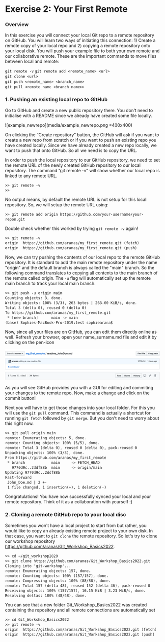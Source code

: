 # Exercise 2: Your First Remote

### Overview
In this exercise you will connect your local Git repo to a remote repository on GitHub.
You will learn two ways of initiating this connection: 1) Create a remote copy of your local repo and 2) copying a remote repository onto your local disk. You will push your example file to both your own remote and our collaborative remote. These are the important commands to move files between local and remote:

 ```git remote -v```
 ```git remote add <remote_name> <url>```   
 ```git clone <url>```  
 ```git push <remote_name> <branch_name>```  
 ```git pull <remote_name <branch_name>>```  


### 1. Pushing an existing local repo to GitHub

Go to GitHub and create a new public repository there. You don't need to initialise with a README since we already have created some file locally.

![example_newrepo](media/example_newrepo.png =400x400)

On clicking the “Create repository” button, the GitHub will ask if you want to create a new repo from scratch or if you want to push an existing repo you have created locally. Since we have already created a new repo locally, we want to push that onto GitHub. So all we need is to copy the URL.

In order to push the local repository to our GitHub repository, we need to set the remote URL of the newly created GitHub repository to our local repository. The command “git remote -v” will show whether our local repo is linked to any remote URL.

```console
>> git remote -v
>>
```

No output means, by default the remote URL is not setup for this local repository. So, we will setup the remote URL using:

```console
>> git remote add origin https://github.com/your-username/your-repon.git
```

Double check whether this worked by trying ```git remote -v``` again!
```console
>> git remote -v
origin	https://github.com/aranas/my_first_remote.git (fetch)
origin	https://github.com/aranas/my_first_remote.git (push)
```
Now, we can try pushing the contents of our local repo to the remote GitHub repository. It is standard to add the main remote repository under the name "origin" and the default branch is always called the "main" branch. So the following command translates to copying all contents to the main branch of the remote called origin. The ```-u``` flag will automatically set up the remote main branch to track your local main branch.

```console
>> git push -u origin main
Counting objects: 3, done.
Writing objects: 100% (3/3), 263 bytes | 263.00 KiB/s, done.
Total 3 (delta 0), reused 0 (delta 0)
To https://github.com/aranas/my_first_remote.git
 * [new branch]      main -> main
(base) Sophies-MacBook-Pro-2019:test sophiearana$
```

Now, since all your files are on GitHub, you can edit them directly online as well. Refresh your browser, open your name_surname.md file and edit it by clicking on the pen-icon

![example_editgithub](media/example_editgithub.png)

As you will see GitHub provides you with a GUI for editing and commiting your changes to the remote repo. Now, make a change and click on the commit button!

Next you will have to get those changes into your local folder. For this you will use the ```git pull``` command. This command is actually a shortcut for running ```git fetch``` followed by ```git merge```. But you don't need to worry about this right now.

```console
>> git pull origin main
remote: Enumerating objects: 5, done.
remote: Counting objects: 100% (5/5), done.
remote: Total 3 (delta 0), reused 0 (delta 0), pack-reused 0
Unpacking objects: 100% (3/3), done.
From https://github.com/aranas/my_first_remote
 * branch            main     -> FETCH_HEAD
   9770d9c..2ddf88b  main     -> origin/main
Updating 9770d9c..2ddf88b
Fast-forward
 John_Doe.md | 2 +-
 1 file changed, 1 insertion(+), 1 deletion(-)
```

Congratulations! You have now successfully synced your local and your remote repository. Think of it as a collaboration with yourself :)


### 2. Cloning a remote GitHub repo to your local disc

Sometimes you won't have a local project to start from but rather, you would like to copy an already existing remote project to your own disk. In that case, you want to ```git clone``` the remote repository. So let's try to clone our workshop repository https://github.com/aranas/Git_Workshop_Basics2022.

```console
>> cd ~/git_workshop2020
>> git clone https://github.com/aranas/Git_Workshop_Basics2022.git
Cloning into 'git-workshop'...
remote: Enumerating objects: 157, done.
remote: Counting objects: 100% (157/157), done.
remote: Compressing objects: 100% (88/88), done.
remote: Total 157 (delta 48), reused 152 (delta 46), pack-reused 0
Receiving objects: 100% (157/157), 16.15 KiB | 3.23 MiB/s, done.
Resolving deltas: 100% (48/48), done.

```

You can see that a new folder Git_Workshop_Basics2022 was created containing the repository and all remote connections are automatically set

```console
>> cd Git_Workshop_Basics2022
>> git remote -v
origin	https://github.com/aranas/Git_Workshop_Basics2022.git (fetch)
origin	https://github.com/aranas/Git_Workshop_Basics2022.git (push)
```
